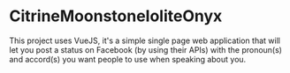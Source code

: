 # CitrineMoonstoneIoliteOnyx

This project uses VueJS, it's a simple single page web application that will let you post a status on Facebook (by using their APIs) with the pronoun(s) and accord(s) you want people to use when speaking about you. 
